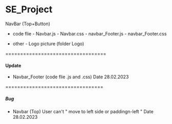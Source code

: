 # SE_Project

NavBar (Top+Button)

- code flie - Navbar.js
            - Navbar.css
            - navbar_Footer.js
            - navbar_Footer.css

- other - Logo picture (folder Logo)

==================================

#### Update #####

- Navbar_Footer (code flie .js and .css) 
  Date 28.02.2023 


=================================

##### Bug #####

- Navbar (Top) User can't " move to left side or paddingn-left "
  Date 28.02.2023


 
